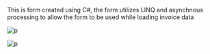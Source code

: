 This is form created using C#, the form utilizes LINQ and asynchnous processing to allow the form to be used while loading invoice data

![p](https://github.com/braide7/InvoicesForm/tree/main/screenshots/custInv.png)

![p](https://github.com/braide7/InvoicesForm/tree/main/screenshots/aynLoading.png)

